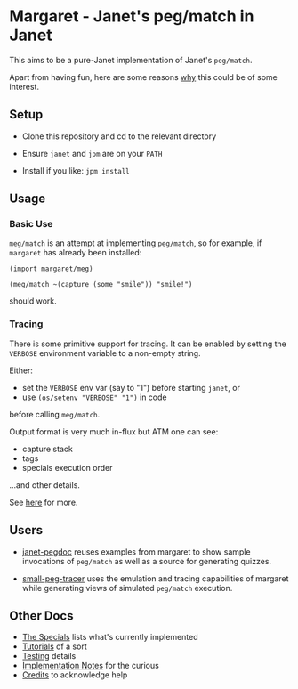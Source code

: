 # Margaret - Janet's peg/match in Janet

This aims to be a pure-Janet implementation of Janet's `peg/match`.

Apart from having fun, here are some reasons [why](doc/why.md) this
could be of some interest.

## Setup

* Clone this repository and cd to the relevant directory

* Ensure `janet` and `jpm` are on your `PATH`

* Install if you like: `jpm install`

## Usage

### Basic Use

`meg/match` is an attempt at implementing `peg/match`, so for example,
if `margaret` has already been installed:

```janet
(import margaret/meg)

(meg/match ~(capture (some "smile")) "smile!")
```

should work.

### Tracing

There is some primitive support for tracing.  It can be enabled by
setting the `VERBOSE` environment variable to a non-empty string.

Either:

* set the `VERBOSE` env var (say to "1") before starting `janet`, or
* use `(os/setenv "VERBOSE" "1")` in code

before calling `meg/match`.

Output format is very much in-flux but ATM one can see:

* capture stack
* tags
* specials execution order

...and other details.

See [here](doc/tracing.md) for more.

## Users

* [janet-pegdoc](https://github.com/sogaiu/janet-pegdoc) reuses examples
  from margaret to show sample invocations of `peg/match` as well as
  a source for generating quizzes.

* [small-peg-tracer](https://github.com/sogaiu/small-peg-tracer) uses
  the emulation and tracing capabilities of margaret while generating
  views of simulated `peg/match` execution.

## Other Docs

* [The Specials](doc/the-specials.md) lists what's currently implemented
* [Tutorials](doc/tutorials.md) of a sort
* [Testing](doc/testing.md) details
* [Implementation Notes](doc/implementation-notes.md) for the curious
* [Credits](doc/credits.md) to acknowledge help